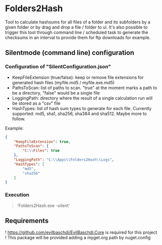 # Folders2Hash

Tool to calculate hashsums for all files of a folder and its subfolders by a given folder or by drag and drop a file / folder to ui.
It's also possible to trigger this tool through command line / scheduled task to generate the checksums in an interval to provide them for ftp downloads for example.

## Silentmode (command line) configuration ##

### Configuration of "SilentConfiguration.json"

- KeepFileExtension (true/false): keep or remove file extensions for generated hash files (myfile.md5 / myfile.exe.md5)
- PathsToScan: list of paths to scan. "true" at the moment marks a path to be a directory, "false" would be a single file
- LoggingPath: directory where the result of a single calculation run will be stored as a "csv" file
- HashTypes: list of hash sum types to generate for each file. Currently supported: md5, sha1, sha256, sha384 and sha512. Maybe more to follow.

Example:
```json
{
    "KeepFileExtension": true,
    "PathsToScan": {
        "C:\\Files": true    
    },
    "LoggingPath": "C:\\Apps\\Folders2Hash\\Logs",
    "HashTypes": [
        "md5",
        "sha256"
    ]
}
```

### Execution
> 'Folders2Hash.exe -silent'

## Requirements ##

! https://github.com/evilbaschdi/EvilBaschdi.Core is required for this project !
This package will be provided adding a myget.org path by nuget.config